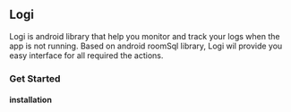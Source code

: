 ## Logi
Logi is android library that help you monitor and track your logs when the app is not running.
Based on android roomSql library, Logi wil provide you easy interface for all required the actions.
### Get Started
#### installation
